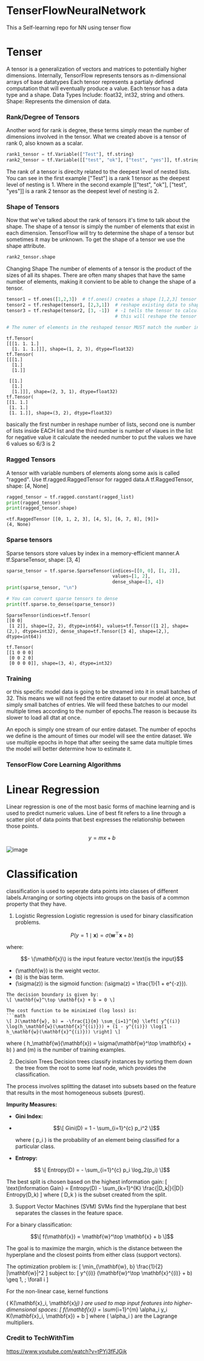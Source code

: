 # TenserFlowNeuralNetwork
This a Self-learning repo for NN using tenser flow

# Tenser
A tensor is a generalization of vectors and matrices to potentially higher dimensions. Internally, TensorFlow represents tensors as n-dimensional arrays of base datatypes
Each tensor represents a partialy defined computation that will eventually produce a value.
Each tensor has a data type and a shape.
Data Types Include: float32, int32, string and others.
Shape: Represents the dimension of data.
### Rank/Degree of Tensors
Another word for rank is degree, these terms simply mean the number of dimensions involved in the tensor. What we created above is a tensor of rank 0, also known as a scalar.
```python
rank1_tensor = tf.Variable(["Test"], tf.string) 
rank2_tensor = tf.Variable([["test", "ok"], ["test", "yes"]], tf.string)
```
The rank of a tensor is direclty related to the deepest level of nested lists. You can see in the first example ["Test"] is a rank 1 tensor as the deepest level of nesting is 1. Where in the second example [["test", "ok"], ["test", "yes"]] is a rank 2 tensor as the deepest level of nesting is 2.
### Shape of Tensors
Now that we've talked about the rank of tensors it's time to talk about the shape. The shape of a tensor is simply the number of elements that exist in each dimension. TensorFlow will try to determine the shape of a tensor but sometimes it may be unknown.
To get the shape of a tensor we use the shape attribute.
```python
rank2_tensor.shape
```
Changing Shape
The number of elements of a tensor is the product of the sizes of all its shapes. There are often many shapes that have the same number of elements, making it convient to be able to change the shape of a tensor.
```python
tensor1 = tf.ones([1,2,3])  # tf.ones() creates a shape [1,2,3] tensor full of ones
tensor2 = tf.reshape(tensor1, [2,3,1])  # reshape existing data to shape [2,3,1]
tensor3 = tf.reshape(tensor2, [3, -1])  # -1 tells the tensor to calculate the size of the dimension in that place
                                        # this will reshape the tensor to [3,2]
                                                                             
# The numer of elements in the reshaped tensor MUST match the number in the original
```
```counsole
tf.Tensor(
[[[1. 1. 1.]
  [1. 1. 1.]]], shape=(1, 2, 3), dtype=float32)
tf.Tensor(
[[[1.]
  [1.]
  [1.]]

 [[1.]
  [1.]
  [1.]]], shape=(2, 3, 1), dtype=float32)
tf.Tensor(
[[1. 1.]
 [1. 1.]
 [1. 1.]], shape=(3, 2), dtype=float32)
```

basically the first number in reshape number of lists, second one is number of lists inside EACH list and the third number is number of vlaues in the list for negative value it calculate the needed number to put the values  we have 6 values so 6/3 is 2 
###  Ragged Tensors
A tensor with variable numbers of elements along some axis is called "ragged". Use tf.ragged.RaggedTensor for ragged data.A tf.RaggedTensor, shape: [4, None]
```python
ragged_tensor = tf.ragged.constant(ragged_list)
print(ragged_tensor)
print(ragged_tensor.shape)
```
```counsole
<tf.RaggedTensor [[0, 1, 2, 3], [4, 5], [6, 7, 8], [9]]>
(4, None)
```
###  Sparse tensors
Sparse tensors store values by index in a memory-efficient manner.A tf.SparseTensor, shape: [3, 4]
```python
sparse_tensor = tf.sparse.SparseTensor(indices=[[0, 0], [1, 2]],
                                       values=[1, 2],
                                       dense_shape=[3, 4])
print(sparse_tensor, "\n")

# You can convert sparse tensors to dense
print(tf.sparse.to_dense(sparse_tensor))
```
```counsole
SparseTensor(indices=tf.Tensor(
[[0 0]
 [1 2]], shape=(2, 2), dtype=int64), values=tf.Tensor([1 2], shape=(2,), dtype=int32), dense_shape=tf.Tensor([3 4], shape=(2,), dtype=int64)) 

tf.Tensor(
[[1 0 0 0]
 [0 0 2 0]
 [0 0 0 0]], shape=(3, 4), dtype=int32)
```
### Training
or this specific model data is going to be streamed into it in small batches of 32. This means we will not feed the entire dataset to our model at once, but simply small batches of entries. We will feed these batches to our model multiple times according to the number of epochs.The reason is because its slower to load all dtat at once.

An epoch is simply one stream of our entire dataset. The number of epochs we define is the amount of times our model will see the entire dataset. We use multiple epochs in hope that after seeing the same data multiple times the model will better determine how to estimate it.


###  TensorFlow Core Learning Algorithms
# Linear Regression
Linear regression is one of the most basic forms of machine learning and is used to predict numeric values.
Line of best fit refers to a line through a scatter plot of data points that best expresses the relationship between those points.
```math
y=mx+b
```
![image](https://github.com/Zyadsowilam/TenserFlowNeuralNetwork/assets/96208685/57480373-1ded-47a3-9671-81728d532833)
# Classification
classification is used to seperate data points into classes of different labels.Arranging or sorting objects into groups on the basis of a common property that they have.

1. Logistic Regression
Logistic regression is used for binary classification problems.

```math
P(y=1 \mid \mathbf{x}) = \sigma(\mathbf{w}^\top \mathbf{x} + b) 
```
where:
```math
- \(\mathbf{x}\) is the input feature vector.\text{is the input}
```
- \(\mathbf{w}\) is the weight vector.
- \(b\) is the bias term.
- \(\sigma(z)\) is the sigmoid function: \(\sigma(z) = \frac{1}{1 + e^{-z}}\).
```
The decision boundary is given by:
\[ \mathbf{w}^\top \mathbf{x} + b = 0 \]

The cost function to be minimized (log loss) is:
```math
\[ J(\mathbf{w}, b) = -\frac{1}{m} \sum_{i=1}^{m} \left[ y^{(i)} \log(h_\mathbf{w}(\mathbf{x}^{(i)})) + (1 - y^{(i)}) \log(1 - h_\mathbf{w}(\mathbf{x}^{(i)})) \right] \]
```
where \( h_\mathbf{w}(\mathbf{x}) = \sigma(\mathbf{w}^\top \mathbf{x} + b) \) and \(m\) is the number of training examples.

 2. Decision Trees
Decision trees classify instances by sorting them down the tree from the root to some leaf node, which provides the classification.

The process involves splitting the dataset into subsets based on the feature that results in the most homogeneous subsets (purest).

**Impurity Measures:**
- **Gini Index:**
- ```math
  \[ Gini(D) = 1 - \sum_{i=1}^{c} p_i^2 \]
  ```
  where \( p_i \) is the probability of an element being classified for a particular class.

- **Entropy:**
 ```math
  \[ Entropy(D) = - \sum_{i=1}^{c} p_i \log_2(p_i) \]
```
The best split is chosen based on the highest information gain:
\[ \text{Information Gain} = Entropy(D) - \sum_{k=1}^{K} \frac{|D_k|}{|D|} Entropy(D_k) \]
where \( D_k \) is the subset created from the split.

 3. Support Vector Machines (SVM)
SVMs find the hyperplane that best separates the classes in the feature space.


For a binary classification:
```math
\[ f(\mathbf{x}) = \mathbf{w}^\top \mathbf{x} + b \]
```
The goal is to maximize the margin, which is the distance between the hyperplane and the closest points from either class (support vectors).

The optimization problem is:
\[ \min_{\mathbf{w}, b} \frac{1}{2} \|\mathbf{w}\|^2 \]
subject to:
\[ y^{(i)} (\mathbf{w}^\top \mathbf{x}^{(i)} + b) \geq 1, \; \forall i \]

For the non-linear case, kernel functions

\( K(\mathbf{x}_i, \mathbf{x}_j) \) are used to map input features into higher-dimensional spaces:
\[ f(\mathbf{x}) = \sum_{i=1}^{m} \alpha_i y_i K(\mathbf{x}_i, \mathbf{x}) + b \]
where \( \alpha_i \) are the Lagrange multipliers.

###  Credit to TechWithTim
https://www.youtube.com/watch?v=tPYj3fFJGjk
